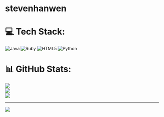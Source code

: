 # stevenhanwen 


# 💻 Tech Stack:
![Java](https://img.shields.io/badge/java-%23ED8B00.svg?style=for-the-badge&logo=openjdk&logoColor=white) ![Ruby](https://img.shields.io/badge/ruby-%23CC342D.svg?style=for-the-badge&logo=ruby&logoColor=white) ![HTML5](https://img.shields.io/badge/html5-%23E34F26.svg?style=for-the-badge&logo=html5&logoColor=white) ![Python](https://img.shields.io/badge/python-3670A0?style=for-the-badge&logo=python&logoColor=ffdd54)
# 📊 GitHub Stats:
![](https://github-readme-stats.vercel.app/api?username=stevenhanwen&theme=dark&hide_border=false&include_all_commits=true&count_private=false)<br/>
![](https://nirzak-streak-stats.vercel.app/?user=stevenhanwen&theme=dark&hide_border=false)<br/>
![](https://github-readme-stats.vercel.app/api/top-langs/?username=stevenhanwen&theme=dark&hide_border=false&include_all_commits=true&count_private=false&layout=compact)

---
[![](https://visitcount.itsvg.in/api?id=stevenhanwen&icon=0&color=0)](https://visitcount.itsvg.in)

<!-- Proudly created with GPRM ( https://gprm.itsvg.in ) -->

